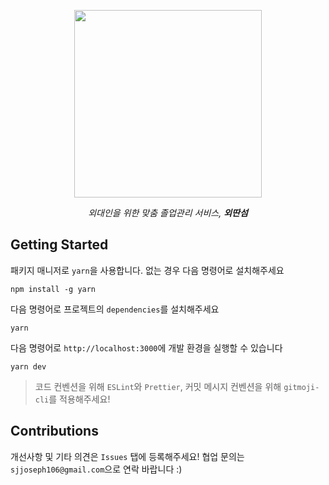 <p align="center"><img src="https://user-images.githubusercontent.com/61545957/198277755-ca09e2b5-8b53-45b0-ba01-1f68e45ab2a4.png" width="300px"></p>

<p align="center"><i>외대인을 위한 맞춤 졸업관리 서비스, <b>외딴섬</b></i></p>

## Getting Started

패키지 매니저로 `yarn`을 사용합니다. 없는 경우 다음 명령어로 설치해주세요

```
npm install -g yarn
```

다음 명령어로 프로젝트의 `dependencies`를 설치해주세요

```
yarn
```

다음 명령어로 `http://localhost:3000`에 개발 환경을 실행할 수 있습니다

```
yarn dev
```

> 코드 컨벤션을 위해 `ESLint`와 `Prettier`, 커밋 메시지 컨벤션을 위해 `gitmoji-cli`를 적용해주세요!

## Contributions

개선사항 및 기타 의견은 `Issues` 탭에 등록해주세요! 협업 문의는 `sjjoseph106@gmail.com`으로 연락 바랍니다 :)
